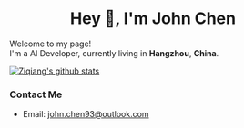 
<h1 align="center">Hey 👋, I'm John Chen</h1>

Welcome to my page!  
I'm a AI Developer, currently living in **Hangzhou**, **China**.

[![Ziqiang's github stats](https://github-readme-stats.vercel.app/api?username=Andy1314Chen&theme=vue)](https://github.com/Andy1314Chen)

### Contact Me
- Email: john.chen93@outlook.com


